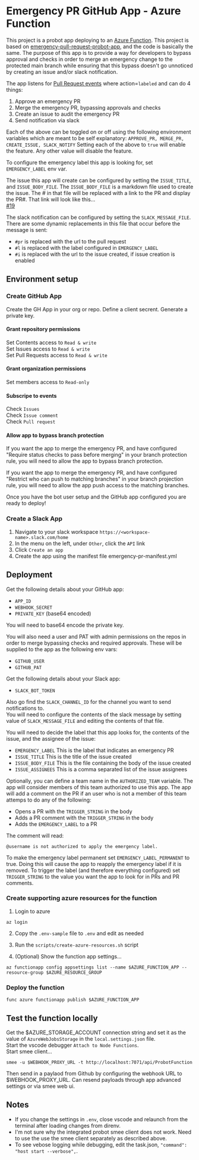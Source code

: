 # Emergency PR GitHub App - Azure Function

This project is a probot app deploying to an [Azure Function](https://learn.microsoft.com/en-us/azure/azure-functions/functions-overview?pivots=programming-language-csharp). This project is based on [emergency-pull-request-probot-app](https://github.com/github/emergency-pull-request-probot-app), and the code is basically the same. The purpose of this app is to provide a way for developers to bypass approval and checks in order to merge an emergency change to the protected main branch while ensuring that this bypass doesn't go unnoticed by creating an issue and/or slack notification.

The app listens for [Pull Request events](https://docs.github.com/en/developers/webhooks-and-events/events/github-event-types#pullrequestevent) where action=`labeled` and can do 4 things:
1. Approve an emergency PR
1. Merge the emergency PR, bypassing approvals and checks
1. Create an issue to audit the emergency PR
1. Send notification via slack

Each of the above can be toggled on or off using the following environment variables which are meant to be self explanatory:
`APPROVE_PR, MERGE_PR, CREATE_ISSUE, SLACK_NOTIFY`
Setting each of the above to `true` will enable the feature. Any other value will disable the feature.

To configure the emergency label this app is looking for, set `EMERGENCY_LABEL` env var.

The issue this app will create can be configured by setting the `ISSUE_TITLE`, and `ISSUE_BODY_FILE`. The `ISSUE_BODY_FILE` is a markdown file used to create the issue. The # in that file will be replaced with a link to the PR and display the PR#. That link will look like this...  
[#19](https://github.com/robandpdx-volcano/superbigmono/pull/19)

The slack notification can be configured by setting the `SLACK_MESSAGE_FILE`. There are some dynamic replacements in this file that occur before the message is sent:
 - `#pr` is replaced with the url to the pull request
 - `#l` is replaced with the label configured in `EMERGENCY_LABEL`
 - `#i` is replaced with the url to the issue created, if issue creation is enabled
## Environment setup
### Create GitHub App
Create the GH App in your org or repo. Define a client secrent. Generate a private key.
#### Grant repository permissions
Set Contents access to `Read & write`  
Set Issues access to `Read & write`  
Set Pull Requests access to `Read & write`  
#### Grant organization permissions
Set members access to `Read-only`
#### Subscripe to events
Check `Issues`  
Check `Issue comment`  
Check `Pull request`

#### Allow app to bypass branch protection
If you want the app to merge the emergency PR, and have configured "Require status checks to pass before merging" in your branch protection rule, you will need to allow the app to bypass branch protection.

If you want the app to merge the emergency PR, and have configured "Restrict who can push to matching branches" in your branch projection rule, you will need to allow the app push access to the matching branches.

Once you have the bot user setup and the GitHub app configured you are ready to deploy!

### Create a Slack App
1. Navigate to your slack workspace `https://<workspace-name>.slack.com/home`
1. In the menu on the left, under `Other`, click the `API` link
1. Click `Create an app`
1. Create the app using the manifest file emergency-pr-manifest.yml
## Deployment
Get the following details about your GitHub app:
- `APP_ID`
- `WEBHOOK_SECRET`
- `PRIVATE_KEY` (base64 encoded)

You will need to base64 encode the private key.

You will also need a user and PAT with admin permissions on the repos in order to merge bypassing checks and required approvals. These will be supplied to the app as the following env vars:
- `GITHUB_USER`
- `GITHUB_PAT`

Get the following details about your Slack app:
- `SLACK_BOT_TOKEN`

Also go find the `SLACK_CHANNEL_ID` for the channel you want to send notifications to.  
You will need to configure the contents of the slack message by setting value of `SLACK_MESSAGE_FILE` and editing the contents of that file.

You will need to decide the label that this app looks for, the contents of the issue, and the assignee of the issue:
- `EMERGENCY_LABEL`  This is the label that indicates an emergency PR
- `ISSUE_TITLE`  This is the title of the issue created
- `ISSUE_BODY_FILE`  This is the file containing the body of the issue created
- `ISSUE_ASSIGNEES`  This is a comma separated list of the issue assignees

Optionally, you can define a team name in the `AUTHORIZED_TEAM` variable. The app will consider members of this team authorized to use this app. The app will add a comment on the PR if an user who is not a member of this team attemps to do any of the following:  
- Opens a PR with the `TRIGGER_STRING` in the body  
- Adds a PR comment with the `TRIGGER_STRING` in the body  
- Adds the `EMERGENCY_LABEL` to a PR  

The comment will read:  
```
@username is not authorized to apply the emergency label.
```

To make the emergency label permanent set `EMERGENCY_LABEL_PERMANENT` to true. Doing this will cause the app to reapply the emergency label if it is removed.
To trigger the label (and therefore everything configured) set `TRIGGER_STRING` to the value you want the app to look for in PRs and PR comments.

### Create supporting azure resources for the function
1. Login to azure
```
az login
```
2. Copy the `.env-sample` file to `.env` and edit as needed
3. Run the `scripts/create-azure-resources.sh` script

4. (Optional) Show the function app settings...
```
az functionapp config appsettings list --name $AZURE_FUNCTION_APP --resource-group $AZURE_RESOURCE_GROUP
```

### Deploy the function
```
func azure functionapp publish $AZURE_FUNCTION_APP
```

## Test the function locally
Get the $AZURE_STORAGE_ACCOUNT connection string and set it as the value of `AzureWebJobsStorage` in the `local.settings.json` file.  
Start the vscode debugger `Attach to Node Functions`.  
Start smee client...
```
smee -u $WEBHOOK_PROXY_URL -t http://localhost:7071/api/ProbotFunction
```
Then send in a paylaod from Github by configuring the webhook URL to $WEBHOOK_PROXY_URL. Can resend payloads through app advanced settings or via smee web ui. 

## Notes
 - If you change the settings in `.env`, close vscode and relaunch from the terminal after loading changes from direnv.  
 - I'm not sure why the integrated probot smee client does not work. Need to use the use the smee client separately as described above.  
 - To see vebose logging while debugging, edit the task.json, `"command": "host start --verbose",`.  